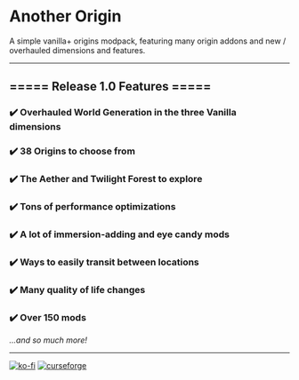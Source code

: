 # Another Origin

 A simple vanilla+ origins modpack, featuring many origin addons and new / overhauled dimensions and features.
 
 ___
 
## ===== Release 1.0 Features =====

### ✔️ Overhauled World Generation in the three Vanilla dimensions
### ✔️ 38 Origins to choose from
### ✔️ The Aether and Twilight Forest to explore
### ✔️ Tons of performance optimizations
### ✔️ A lot of immersion-adding and eye candy mods
### ✔️ Ways to easily transit between locations
### ✔️ Many quality of life changes
### ✔️ Over 150 mods
*...and so much more!*

___

[![ko-fi](https://img.shields.io/badge/Donate-Ko--fi-red?style=for-the-badge&logo=kofi&logoColor=red)](https://ko-fi.com/A0A3D1GJ6)
[![curseforge](https://img.shields.io/badge/My-Projects-important?style=for-the-badge&logo=curseforge&logoColor=F16436)](https://www.curseforge.com/members/yingsonic/projects)
